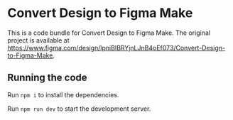 
  # Convert Design to Figma Make

  This is a code bundle for Convert Design to Figma Make. The original project is available at https://www.figma.com/design/lpniBIBRYjnLJnB4oEf073/Convert-Design-to-Figma-Make.

  ## Running the code

  Run `npm i` to install the dependencies.

  Run `npm run dev` to start the development server.
  